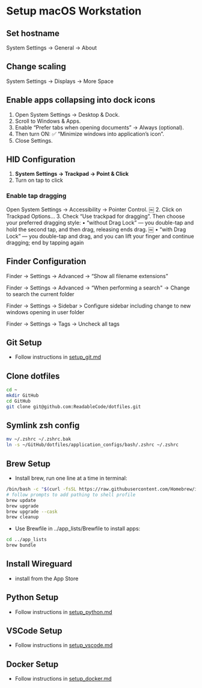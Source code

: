 # Setup macOS Workstation

## Set hostname

System Settings → General → About

## Change scaling

System Settings → Displays → More Space

## Enable apps collapsing into dock icons

1. Open System Settings → Desktop & Dock.
2. Scroll to Windows & Apps.
3. Enable “Prefer tabs when opening documents” → Always (optional).
4. Then turn ON:
  ✅ “Minimize windows into application’s icon”.
5. Close Settings.

## HID Configuration

1. **System Settings → Trackpad → Point & Click**  
2. Turn on tap to click

### Enable tap dragging

Open System Settings → Accessibility → Pointer Control.  ￼
 2. Click on Trackpad Options…
 3. Check “Use trackpad for dragging”. Then choose your preferred dragging style:
 • “without Drag Lock” — you double-tap and hold the second tap, and then drag, releasing ends drag.  ￼
 • “with Drag Lock” — you double-tap and drag, and you can lift your finger and continue dragging; end by tapping again

## Finder Configuration

Finder → Settings → Advanced → “Show all filename extensions”

Finder → Settings → Advanced → “When performing a search" → Change to search the current folder

Finder → Settings → Sidebar > Configure sidebar including change to new windows opening in user folder

Finder → Settings → Tags → Uncheck all tags

## Git Setup

* Follow instructions in [setup_git.md](./setup_git.md)

## Clone dotfiles

```bash
cd ~
mkdir GitHub
cd GitHub
git clone git@github.com:ReadableCode/dotfiles.git
```

## Symlink zsh config

```bash
mv ~/.zshrc ~/.zshrc.bak
ln -s ~/GitHub/dotfiles/application_configs/bash/.zshrc ~/.zshrc
```

## Brew Setup

* Install brew, run one line at a time in terminal:

```bash
/bin/bash -c "$(curl -fsSL https://raw.githubusercontent.com/Homebrew/install/HEAD/install.sh)"
# follow prompts to add pathing to shell profile
brew update
brew upgrade
brew upgrade --cask
brew cleanup
```

* Use Brewfile in ../app_lists/Brewfile to install apps:

```bash
cd ../app_lists
brew bundle
```

## Install Wireguard

* install from the App Store

## Python Setup

* Follow instructions in [setup_python.md](./setup_python.md)

## VSCode Setup

* Follow instructions in [setup_vscode.md](./setup_vscode.md)

## Docker Setup

* Follow instructions in [setup_docker.md](./setup_docker.md)
